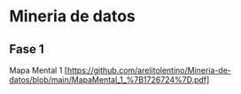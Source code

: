 # Mineria de datos
## Fase 1
Mapa Mental 1 [https://github.com/arelitolentino/Mineria-de-datos/blob/main/MapaMental_1_%7B1726724%7D.pdf]
